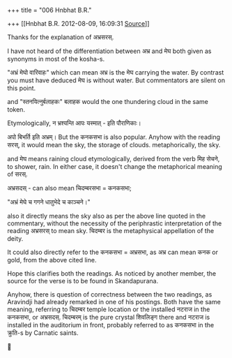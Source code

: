 +++
title = "006 Hnbhat B.R."

+++
[[Hnbhat B.R.	2012-08-09, 16:09:31 [Source](https://groups.google.com/g/samskrita/c/9pLmZYZ4NcI)]]



Thanks for the explanation of अभ्रसरस्.

  

I have not heard of the differentiation between अभ्र and मेघ both given as synonyms in most of the kosha-s.

"अभ्रं मेघो वारिवाहः" which can mean अभ्र is the मेघ carrying the water. By contrast you must have deduced मेघ is without water. But commentators are silent on this point.

  

and "स्तनयित्नुर्बलाहकः" बलाहक would the one thundering cloud in the same token.

  

Etymologically, न भ्रश्यन्ति आपः यस्मात् - इति पौराणिकाः।

अपो बिभर्ति इति अभ्रम्। But the कनकसभा is also popular. Anyhow with the reading सरस्, it would mean the sky, the storage of clouds. metaphorically, the sky.

  

and मेघ means raining cloud etymologically, derived from the verb मिह सेचने, to shower, rain. In either case, it doesn't change the metaphorical meaning of सरस्.

  

अभ्रसदस् - can also mean चिदम्बरसभा = कनकसभा;

  

"अभ्रं मेघे च गगने धातुभेदे च काञ्चने।"

  

also it directly means the sky also as per the above line quoted in the commentary, without the necessity of the periphrastic interpretation of the reading अभ्रसरस् to mean sky. चिदम्बर is the metaphysical appellation of the deity.

  

It could also directly refer to the कनकसभा = अभ्रसभा, as अभ्र can mean कनक or gold, from the above cited line.

  

Hope this clarifies both the readings. As noticed by another member, the source for the verse is to be found in Skandapurana.

  

Anyhow, there is question of correctness between the two readings, as Aravindji had already remarked in one of his postings. Both have the same meaning, referring to चिदम्बर temple location or the installed नटराज in the कनकसभा, or अभ्रसदस्. चिदम्बरम् is the pure crystal शिवलिङ्ग there and नटराज is installed in the auditorium in front, probably referred to as कनकसभा in the क्रुति-s by Carnatic saints.



